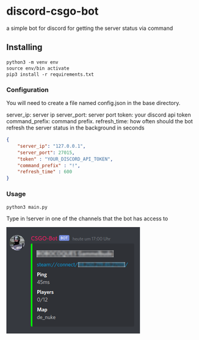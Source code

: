 # discord-csgo-bot
a simple bot for discord for getting the server status via command

## Installing
```
python3 -m venv env
source env/bin activate
pip3 install -r requirements.txt
```
### Configuration
You will need to create a file named config.json in the base directory.

server_ip: server ip
server_port: server port
token: your discord api token
command_prefix: command prefix.
refresh_time: how often should the bot refresh the server status in the background in seconds
```json
{
    "server_ip": "127.0.0.1",
    "server_port": 27015,
    "token" : "YOUR_DISCORD_API_TOKEN",
    "command_prefix" : "!",
    "refresh_time" : 600
}
```

### Usage
```
python3 main.py
```

Type in !server in one of the channels that the bot has access to

![Response from bot](response.png?raw=true "response")